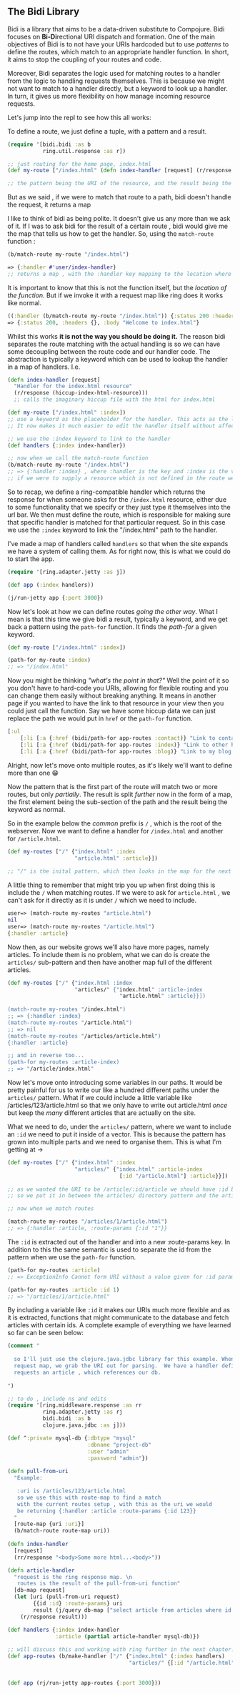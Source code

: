 ## The Bidi Library 

Bidi is a library that aims to be a data-driven substitute to Compojure. Bidi focuses on **Bi-Di**rectional URI dispatch
and formation. One of the main objectives of Bidi is to not have your URIs hardcoded but to use *patterns* to define the
routes, which match to an appropriate handler function. In short, it aims to stop the coupling of your routes and code.

Moreover, Bidi separates the logic used for matching routes to a handler from the logic to handling requests themselves. 
This is because we might not want to match to a handler directly, but a keyword to look up a handler. In turn, it gives us
more flexibility on how manage incoming resource requests.

Let's jump into the repl to see how this all works:

To define a route, we just define a tuple, with a pattern and a result.

  ```Clojure
  (require '[bidi.bidi :as b
             ring.util.response :as r])
  
  ;; just routing for the home page, index.html
  (def my-route ["/index.html" (defn index-handler [request] (r/response "Welcome to index.html"))])
  
  ;; the pattern being the URI of the resource, and the result being the corresponding handler.
  ```

But as we said , if we were to match that route to a path, bidi doesn't handle the request, it returns a map

I like to think of bidi as being polite. It doesn't give us any more than we ask of it. If I was to ask bidi for the 
result of a certain route , bidi would give me the map that tells us how to get the handler. So, using the `match-route` 
function :

  ```Clojure
  (b/match-route my-route "/index.html")
  
  => {:handler #'user/index-handler}
  ;; returns a map , with the :handler key mapping to the location where our corresponding handler is.
  ```
  
 It is important to know that this is not the function itself, but the *location of the function*. But if we invoke it
 with a request map like ring does it works like normal.
 
  ```Clojure
  ((:handler (b/match-route my-route "/index.html")) {:status 200 :headers {} :body ""})
  => {:status 200, :headers {}, :body "Welcome to index.html"}

  ```

Whilst this works **it is not the way you should be doing it.** The reason bidi separates the route matching with the actual handling is so we can have some decoupling between the route code and our handler code. The abstraction is typically a keyword which can be used to lookup the handler in a map of handlers. I.e.

  ```Clojure
  (defn index-handler [request] 
    "Handler for the index.html resource"
    (r/response (hiccup-index-html-resource)))
    ;; calls the imaginary hiccup file with the html for index.html
  
  (def my-route ["/index.html" :index])
  ;; use a keyword as the placeholder for the handler. This acts as the link to the resource
  ;; It now makes it much easier to edit the handler itself without affecting the routes.
  
  ;; we use the :index keyword to link to the handler
  (def handlers {:index index-handler})
  
  ;; now when we call the match-route function
  (b/match-route my-route "/index.html")
  ;; => {:handler :index} , where :handler is the key and :index is the value
  ;; if we were to supply a resource which is not defined in the route we would get nil.
  ```

So to recap, we define a ring-compatible handler which returns the response for when someone asks for the `/index.html` resource, either due to some functionality that we specify or they just type it themselves into the url bar. We then must define the route, which is responsible for making sure that specific handler is matched for that particular request. So in this case we use the `:index` keyword to link the "/index.html" path to the handler. 

I've made a map of handlers called `handlers` so that when the site expands we have a system of calling them. As for right now, this is what we could do to start the app.
  
  ```Clojure
  (require '[ring.adapter.jetty :as j])
  
  (def app (:index handlers))
  
  (j/run-jetty app {:port 3000})
  ```
  
Now let's look at how we can define routes *going the other way*. What I mean is that this time we give bidi a result, typically a keyword, and we get back a pattern using the `path-for` function. It finds the *path-for* a given keyword.

  ```Clojure
  (def my-route ["/index.html" :index])
  
  (path-for my-route :index)
  ;; => "/index.html"
  ```
  
Now you might be thinking *"what's the point in that?"* Well the point of it so you don't have to hard-code you URIs, allowing for flexible routing and you can change them easily without breaking anything. It means in another page if you wanted to have the link to that resource in your view then you could just call the function. Say we have some hiccup data we can just replace the path we would put in `href` or the `path-for` function.

  ```Clojure
  [:ul
      [:li [:a {:href (bidi/path-for app-routes :contact)} "Link to contact page"]]
      [:li [:a {:href (bidi/path-for app-routes :index)} "Link to other home page"]]
      [:li [:a {:href (bidi/path-for app-routes :blog)} "Link to my blog page"]]]
  ```

Alright, now let's move onto multiple routes, as it's likely we'll want to define more than one :grin:

Now the pattern that is the first part of the route will match two or more routes, but only *partially*. The result is split *further* now in the form of a map, the first element being the sub-section of the path and the result being the keyword as normal. 

So in the example below the *common* prefix is `/` , which is the root of the webserver. Now we want to define a handler for `/index.html` and another for `/article.html`.

  ```Clojure
  (def my-routes ["/" {"index.html" :index
                       "article.html" :article}])
                    
  ;; "/" is the inital pattern, which then looks in the map for the next pattern, either index or article .html.
  ```

A little thing to remember that might trip you up when first doing this is include the `/` when matching routes. If we were to ask for `article.html` , we can't ask for it directly as it is under `/` which we need to include.

  ```Clojure
  user=> (match-route my-routes "article.html")
  nil
  user=> (match-route my-routes "/article.html")
  {:handler :article}
  ```

Now then, as our website grows we'll also have more pages, namely articles. To include them is no problem, what we can do is create the `articles/` sub-pattern and then have another map full of the different articles. 

  ```Clojure
  (def my-routes ["/" {"index.html :index
                       "articles/" {"index.html" :article-index
                                     "article.html" :article}}])
                                     
  (match-route my-routes "/index.html")
  ;; => {:handler :index}
  (match-route my-routes "/article.html")
  ;; => nil
  (match-route my-routes "/articles/article.html")
  {:handler :article}
  
  ;; and in reverse too...
  (path-for my-routes :article-index)
  ;; => "/article/index.html"
  ```
  
Now let's move onto introducing some variables in our paths. It would be pretty painful for us to write our like a hundred different paths under the `articles/` pattern. What if we could include a little variable like /articles/123/article.html so that we only have to write out article.html *once* but keep the *many* different articles that are actually on the site.

What we need to do, under the `articles/` pattern, where we want to include an `:id` we need to put it inside of a vector. This is because the pattern has grown into multiple parts and we need to organise them. This is what I'm getting at ->

  ```Clojure
  (def my-routes ["/" {"index.html" :index
                       "articles/" {"index.html" :article-index
                                     [:id "/article.html"] :article}}])
                                     
  ;; as we wanted the URI to be /article/:id/article we should have :id be in the middle, 
  ;; so we put it in between the articles/ directory pattern and the article.html file pattern      
  
  ;; now when we match routes 
  
  (match-route my-routes "/articles/1/article.html")
  ;; => {:handler :article, :route-params {:id "1"}}
  ```
The `:id` is extracted out of the handler and into a new :route-params key. In addition to this the same semantic is used to separate the id from the pattern when we use the `path-for` function.

  ```Clojure
  (path-for my-routes :article)
  ;; => ExceptionInfo Cannot form URI without a value given for :id parameter
  
  (path-for my-routes :article :id 1)
  ;; => "/articles/1/article.html"
  ```
  
By including a variable like `:id` it makes our URIs much more flexible and as it is extracted, functions that might communicate to the database and fetch articles with certain ids. A complete example of everything we have learned so far can be seen below:

  ```Clojure
  (comment "
    
    so I'll just use the clojure.java.jdbc library for this example. When Ring comes to us with a 
    request map, we grab the URI out for parsing.  We have a handler defined for when a user 
    requests an article , which references our db.
   
  ")
  
  ;; to do , include ns and edits 
  (require '[ring.middleware.response :as rr
             ring.adapter.jetty :as rj
             bidi.bidi :as b
             clojure.java.jdbc :as j]))

  (def ^:private mysql-db {:dbtype "mysql"
                           :dbname "project-db"
                           :user "admin"
                           :password "admin"})
                           
  (defn pull-from-uri
    "Example:

     :uri is /articles/123/article.html
     so we use this with route-map to find a match
     with the current routes setup , with this as the uri we would
     be returning {:handler :article :route-params {:id 123}}
    "
    [route-map {uri :uri}]
    (b/match-route route-map uri))                           
                           
  (defn index-handler
    [request]
    (rr/response "<body>Some more html...<body>"))

  (defn article-handler
    "request is the ring response map. \n
     routes is the result of the pull-from-uri function"
    [db-map request]
    (let [uri (pull-from-uri request)
          {{id :id} :route-params} uri
          result (j/query db-map ["select article from articles where id = ?" id])]
      (r/response result)))                            
  
  (def handlers {:index index-handler
                 :article (partial article-handler mysql-db)})  
                 
  ;; will discuss this and working with ring further in the next chapter.
  (def app-routes (b/make-handler ["/" {"index.html" (:index handlers)
                                        "articles/" {[:id "/article.html"] (:article handlers)}}])
                                        
                                        
  (def app (rj/run-jetty app-routes {:port 3000}))
  ```
  
